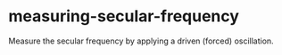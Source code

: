 # measuring-secular-frequency
Measure the secular frequency by applying a driven (forced) oscillation.
